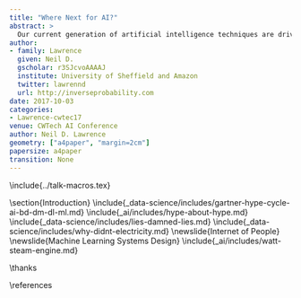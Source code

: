 ```yaml
---
title: "Where Next for AI?"
abstract: >
  Our current generation of artificial intelligence techniques are driven by data. But also we expect to be able to deploy artificial intelligence techniques on data. What does that mean, is it a contradiction? How will this effect the wider technology landscape? Is it simply a matter of refining deep neural nets? Or are more disruptive technologies needed? What will be the challenges of deploying AI systems?
author:
- family: Lawrence
  given: Neil D.
  gscholar: r3SJcvoAAAAJ
  institute: University of Sheffield and Amazon
  twitter: lawrennd
  url: http://inverseprobability.com
date: 2017-10-03
categories:
- Lawrence-cwtec17
venue: CWTech AI Conference
author: Neil D. Lawrence
geometry: ["a4paper", "margin=2cm"]
papersize: a4paper
transition: None
---
```


\include{../talk-macros.tex}

\section{Introduction}
\include{_data-science/includes/gartner-hype-cycle-ai-bd-dm-dl-ml.md}
\include{_ai/includes/hype-about-hype.md}
\include{_data-science/includes/lies-damned-lies.md}
\include{_data-science/includes/why-didnt-electricity.md}
\newslide{Internet of People}
\newslide{Machine Learning Systems Design}
\include{_ai/includes/watt-steam-engine.md}

\thanks

\references
